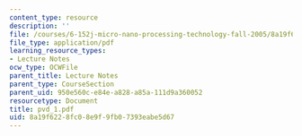 ```yaml
---
content_type: resource
description: ''
file: /courses/6-152j-micro-nano-processing-technology-fall-2005/8a19f6228fc08e9f9fb07393eabe5d67_pvd_1.pdf
file_type: application/pdf
learning_resource_types:
- Lecture Notes
ocw_type: OCWFile
parent_title: Lecture Notes
parent_type: CourseSection
parent_uid: 950e560c-e84e-a828-a85a-111d9a360052
resourcetype: Document
title: pvd_1.pdf
uid: 8a19f622-8fc0-8e9f-9fb0-7393eabe5d67
---
```

